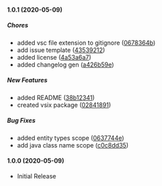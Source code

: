 #### 1.0.1 (2020-05-09)

##### Chores

*  added vsc file extension to gitignore ([0678364b](https://github.com/BrandonBurrus/vscode-neon-chalk-theme/commit/0678364bbaddad523f488c57632f19cc8c2be8c6))
*  add issue template ([43539212](https://github.com/BrandonBurrus/vscode-neon-chalk-theme/commit/43539212633fad276927a65507a65ea118f722b4))
*  added license ([4a53a6a7](https://github.com/BrandonBurrus/vscode-neon-chalk-theme/commit/4a53a6a748ee51aed8388218b817eec1a1b63905))
*  added changelog gen ([a426b59e](https://github.com/BrandonBurrus/vscode-neon-chalk-theme/commit/a426b59e8062271962b19ffacff33900f5ddbdc6))

##### New Features

*  added README ([38b12341](https://github.com/BrandonBurrus/vscode-neon-chalk-theme/commit/38b1234111a87743a3aa27fabc05d8e36dd10464))
*  created vsix package ([02841891](https://github.com/BrandonBurrus/vscode-neon-chalk-theme/commit/02841891039c4a85ac965d190c6ec1d2c7384078))

##### Bug Fixes

*  added entity types scope ([0637744e](https://github.com/BrandonBurrus/vscode-neon-chalk-theme/commit/0637744e9af580080f1a60b4525d751452e1a21e))
*  add java class name scope ([c0c8dd35](https://github.com/BrandonBurrus/vscode-neon-chalk-theme/commit/c0c8dd35bec9ed9662363f680eaf966efac3a4cb))

#### 1.0.0 (2020-05-09)

- Initial Release

